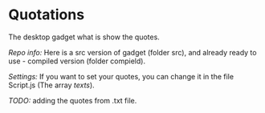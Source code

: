 # Quotations
The desktop gadget what is show the quotes.

*Repo info:*
Here is a src version of gadget (folder src), and already ready to use - compiled version (folder compield).

*Settings:*
If you want to set your quotes, you can change it in the file Script.js (The array *texts*).  

*TODO:* adding the quotes from .txt file.

